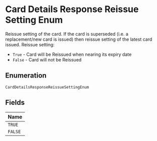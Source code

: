 
# Card Details Response Reissue Setting Enum

Reissue setting of the card. If the card is superseded (i.e. a replacement/new card is issued) then reissue setting of the latest card issued. Reissue setting:

* `True` - Card will be Reissued when nearing its expiry date
* `False` - Card will not be Reissued

## Enumeration

`CardDetailsResponseReissueSettingEnum`

## Fields

| Name |
|  --- |
| `TRUE` |
| `FALSE` |

